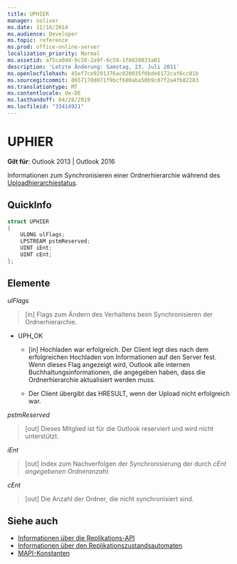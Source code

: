 ```yaml
---
title: UPHIER
manager: soliver
ms.date: 11/16/2014
ms.audience: Developer
ms.topic: reference
ms.prod: office-online-server
localization_priority: Normal
ms.assetid: a75ca0dd-9c50-2a9f-6c59-1f8020833a01
description: 'Letzte Änderung: Samstag, 23. Juli 2011'
ms.openlocfilehash: 45ef7ce9291376ac020035f0bde6172caf6cc01b
ms.sourcegitcommit: 8657170d071f9bcf680aba50b9c07f2a4fb82283
ms.translationtype: MT
ms.contentlocale: de-DE
ms.lasthandoff: 04/28/2019
ms.locfileid: "33414921"
---
```

# <a name="uphier"></a>UPHIER
 
**Gilt für**: Outlook 2013 | Outlook 2016 
  
Informationen zum Synchronisieren einer Ordnerhierarchie während des [Uploadhierarchiestatus](upload-hierarchy-state.md).
  
## <a name="quick-info"></a>QuickInfo

```cpp
struct UPHIER 
{ 
    ULONG ulFlags; 
    LPSTREAM pstmReserved; 
    UINT iEnt; 
    UINT cEnt; 
};
```

## <a name="members"></a>Elemente

_ulFlags_
  
> [in] Flags zum Ändern des Verhaltens beim Synchronisieren der Ordnerhierarchie.
    
  - UPH_OK
    
    - [in] Hochladen war erfolgreich. Der Client legt dies nach dem erfolgreichen Hochladen von Informationen auf den Server fest. Wenn dieses Flag angezeigt wird, Outlook alle internen Buchhaltungsinformationen, die angegeben haben, dass die Ordnerhierarchie aktualisiert werden muss. 
    
    - Der Client übergibt das HRESULT, wenn der Upload nicht erfolgreich war.
    
_pstmReserved_
  
> [out] Dieses Mitglied ist für die Outlook reserviert und wird nicht unterstützt.
    
_iEnt_
  
> [out] Index zum Nachverfolgen der Synchronisierung der durch *cEnt angegebenen Ordneranzahl.* 
    
_cEnt_
  
> [out] Die Anzahl der Ordner, die nicht synchronisiert sind.
    
## <a name="see-also"></a>Siehe auch

- [Informationen über die Replikations-API](about-the-replication-api.md)
- [Informationen über den Replikationszustandsautomaten](about-the-replication-state-machine.md)
- [MAPI-Konstanten](mapi-constants.md)

